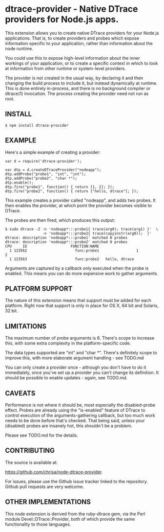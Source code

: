 # dtrace-provider - Native DTrace providers for Node.js apps.

This extension allows you to create native DTrace providers for your
Node.js applications. That is, to create providers and probes which
expose information specific to your application, rather than
information about the node runtime.

You could use this to expose high-level information about the inner
workings of your application, or to create a specific context in which
to look at information from other runtime or system-level providers. 

The provider is not created in the usual way, by declaring it and then
changing the build process to include it, but instead dynamically at
runtime. This is done entirely in-process, and there is no background
compiler or dtrace(1) invocation. The process creating the provider
need not run as root.

## INSTALL

    $ npm install dtrace-provider

## EXAMPLE

Here's a simple example of creating a provider:

    var d = require('dtrace-provider');

    var dtp = d.createDTraceProvider("nodeapp");
    dtp.addProbe("probe1", "int", "int");
    dtp.addProbe("probe2", "char *");
    dtp.enable();	   
    dtp.fire("probe1", function() { return [1, 2]; });
    dtp.fire("probe2", function() { return ["hello, dtrace"]; });

This example creates a provider called "nodeapp", and adds two
probes. It then enables the provider, at which point the provider
becomes visible to DTrace.

The probes are then fired, which produces this output:

    $ sudo dtrace -Z -n 'nodeapp*:::probe1{ trace(arg0); trace(arg1) }'  \
                     -n 'nodeapp*:::probe2{ trace(copyinstr(arg0));  }'
    dtrace: description 'nodeapp*:::probe1' matched 0 probes
    dtrace: description 'nodeapp*:::probe2' matched 0 probes
    CPU     ID                    FUNCTION:NAME
      1 123562                      func:probe1                 1                2
      1 123563                      func:probe2   hello, dtrace                    

Arguments are captured by a callback only executed when the probe is
enabled. This means you can do more expensive work to gather arguments.

## PLATFORM SUPPORT

The nature of this extension means that support must be added for each
platform. Right now that support is only in place for OS X, 64 bit and
Solaris, 32 bit.

## LIMITATIONS

The maximum number of probe arguments is 6. There's scope to increase
this, with some extra complexity in the platform-specific code.
 
The data types supported are "int" and "char *". There's definitely
scope to improve this, with more elaborate argument handling - see
TODO.md

You can only create a provider once - although you don't have to do it
immediately, once you've set up a provider you can't change its
definition. It should be possible to enable updates - again, see
TODO.md.

## CAVEATS

Performance is not where it should be, most especially the
disabled-probe effect. Probes are already using the "is-enabled"
feature of DTrace to control execution of the arguments-gathering
callback, but too much work needs to be done before that's
checked. That being said, unless your (disabled) probes are
insanely hot, this shouldn't be a problem.

Please see TODO.md for the details. 

## CONTRIBUTING

The source is available at:

  https://github.com/chrisa/node-dtrace-provider.

For issues, please use the Github issue tracker linked to the
repository. Github pull requests are very welcome. 

## OTHER IMPLEMENTATIONS

This node extension is derived from the ruby-dtrace gem, via the Perl
module Devel::DTrace::Provider, both of which provide the same
functionality to those languages.
